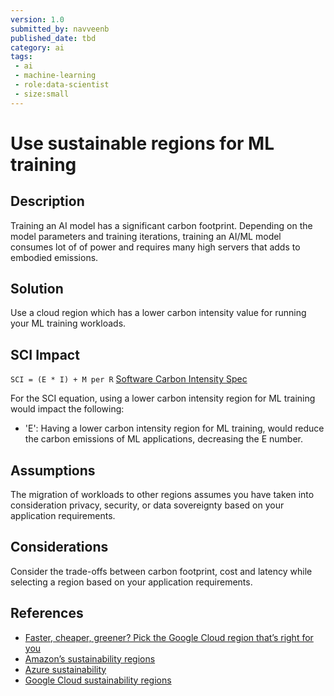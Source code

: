 ```yaml
---
version: 1.0
submitted_by: navveenb
published_date: tbd
category: ai
tags: 
 - ai
 - machine-learning
 - role:data-scientist
 - size:small
---
```


# Use sustainable regions for ML training 

## Description
Training an AI model has a significant carbon footprint. Depending on the model parameters and training iterations, training an AI/ML model consumes lot of of power and requires many high servers that adds to embodied emissions.


## Solution
Use a cloud region which has a lower carbon intensity value for running your ML training workloads.


## SCI Impact
`SCI = (E * I) + M per R`
[Software Carbon Intensity Spec](https://grnsft.org/sci)

For the SCI equation, using a lower carbon intensity region for ML training would impact the following:
- 'E': Having a lower carbon intensity region for ML training, would reduce the carbon emissions of ML applications, decreasing the E number.

## Assumptions
The migration of workloads to other regions assumes you have taken into consideration privacy, security, or data sovereignty based on your application requirements. 

## Considerations
Consider the trade-offs between carbon footprint, cost and latency while selecting a region based on your application requirements. 

## References
- [Faster, cheaper, greener? Pick the Google Cloud region that’s right for you](https://cloud.google.com/blog/topics/sustainability/google-cloud-region-picker-helps-you-make-the-green-choice)
- [Amazon’s sustainability regions](https://sustainability.aboutamazon.com/around-the-globe?energyType=true)
- [Azure sustainability](https://azure.microsoft.com/en-us/explore/global-infrastructure/sustainability/)
- [Google Cloud sustainability regions](https://cloud.google.com/sustainability/region-carbon)

